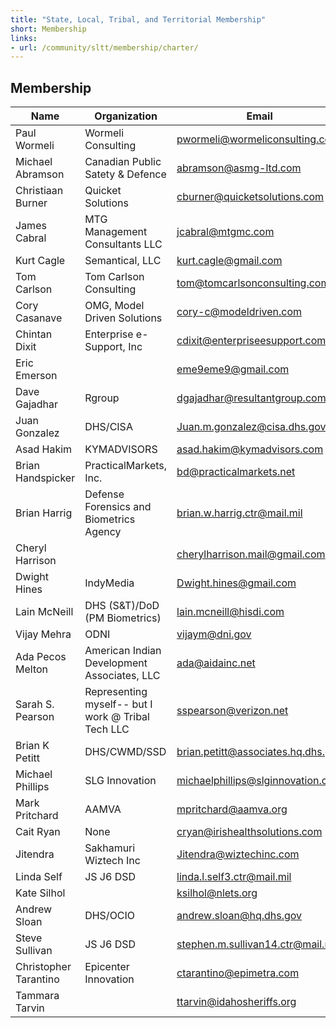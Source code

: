 ```yaml
---
title: "State, Local, Tribal, and Territorial Membership"
short: Membership
links:
- url: /community/sltt/membership/charter/
---
```


## Membership

|Name|Organization|Email|
|---|---|---|
|Paul Wormeli|Wormeli Consulting|pwormeli@wormeliconsulting.com|
|Michael Abramson|Canadian Public Satety & Defence|abramson@asmg-ltd.com|
|Christiaan Burner|Quicket Solutions|cburner@quicketsolutions.com|
|James Cabral|MTG Management Consultants LLC|jcabral@mtgmc.com|
|Kurt Cagle|Semantical, LLC|kurt.cagle@gmail.com|
|Tom Carlson|Tom Carlson Consulting|tom@tomcarlsonconsulting.com|
|Cory Casanave|OMG, Model Driven Solutions|cory-c@modeldriven.com|
|Chintan Dixit|Enterprise e-Support, Inc|cdixit@enterpriseesupport.com|
|Eric Emerson||eme9eme9@gmail.com|
|Dave Gajadhar|Rgroup|dgajadhar@resultantgroup.com|
|Juan Gonzalez|DHS/CISA|Juan.m.gonzalez@cisa.dhs.gov|
|Asad Hakim|KYMADVISORS|asad.hakim@kymadvisors.com|
|Brian Handspicker|PracticalMarkets, Inc.|bd@practicalmarkets.net|
|Brian Harrig|Defense Forensics and Biometrics Agency|brian.w.harrig.ctr@mail.mil|
|Cheryl Harrison||cherylharrison.mail@gmail.com|
|Dwight Hines|IndyMedia|Dwight.hines@gmail.com|
|Lain McNeill|DHS (S&T)/DoD (PM Biometrics)|lain.mcneill@hisdi.com|
|Vijay Mehra|ODNI|vijaym@dni.gov|
|Ada Pecos Melton|American Indian Development Associates, LLC|ada@aidainc.net|
|Sarah S. Pearson|Representing myself-- but I work @ Tribal Tech LLC|sspearson@verizon.net|
|Brian K Petitt|DHS/CWMD/SSD|brian.petitt@associates.hq.dhs.gov|
|Michael Phillips|SLG Innovation|michaelphillips@slginnovation.com|
|Mark Pritchard|AAMVA|mpritchard@aamva.org|
|Cait Ryan|None|cryan@irishealthsolutions.com|
|Jitendra|Sakhamuri	Wiztech Inc|Jitendra@wiztechinc.com|
|Linda Self|JS J6 DSD|linda.l.self3.ctr@mail.mil|
|Kate Silhol||ksilhol@nlets.org|
|Andrew Sloan|DHS/OCIO|andrew.sloan@hq.dhs.gov|
|Steve Sullivan|JS J6 DSD|stephen.m.sullivan14.ctr@mail.mil|
|Christopher Tarantino|Epicenter Innovation|ctarantino@epimetra.com|
|Tammara Tarvin||ttarvin@idahosheriffs.org|
